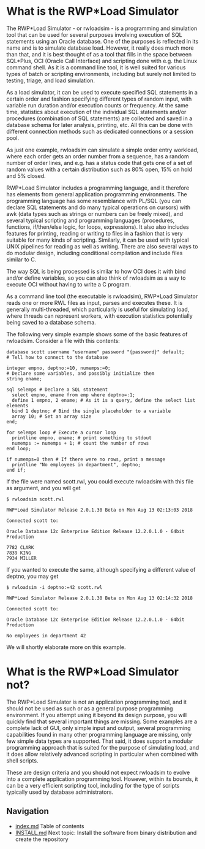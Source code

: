 # What is the RWP*Load Simulator
The RWP\*Load Simulator - or rwloadsim - is a programming and simulation 
tool that can be used for several purposes involving execution of SQL 
statements using an Oracle database.
One of the purposes is reflected in its name and is to simulate database load.
However, it really does much more than that, and it is best thought of 
as a tool that fills in the space between SQL\*Plus, OCI (Oracle Call Interface)
and scripting done with e.g. the Linux command shell.
As it is a command line tool, it is well suited for various types of 
batch or scripting environments, including but surely not limited to 
testing, triage, and load simulation. 

As a load simulator, it can be used to execute specified SQL statements 
in a certain order and fashion specifying different types of random 
input, with variable run duration and/or execution counts or frequency.
At the same time, statistics about execution of the individual SQL 
statements and/or procedures (combination of SQL statements) are 
collected and saved in a database schema for later analysis, printing, 
etc.
All this can be done with different connection methods such as 
dedicated connections or a session pool.

As just one example, rwloadsim can simulate a simple order entry 
workload, where each order gets an order number from a sequence, has a 
random number of order lines, and e.g. has a status code that gets one 
of a set of random values with a certain distribution such as 80% open, 
15% on hold and 5% closed.

RWP\*Load Simulator includes a programming language, and it therefore 
has elements from general application programming environments.
The programming language has some resemblance with PL/SQL (you can 
declare SQL statements and do many typical operations on cursors) with 
awk (data types such as strings or numbers can be freely mixed), and 
several typical scripting and programming languages (procedures, functions, 
if/then/else logic, for loops, expressions).
It also also includes features for printing, reading or writing to 
files in a fashion that is very suitable for many kinds of scripting.
Similarly, it can be used with typical UNIX pipelines for reading as 
well as writing.
There are also several ways to do modular design, including conditional 
compilation and include files similar to C.

The way SQL is being processed is similar to how OCI does it with bind 
and/or define variables, so you can also think of rwloadsim as a way to 
execute OCI without having to write a C program.

As a command line tool (the executable is rwloadsim), RWP\*Load 
Simulator reads one or more RWL files as input, parses and executes 
these.
It is generally multi-threaded, which particularly is useful for 
simulating load, where threads can represent workers, with execution 
statistics potentially being saved to a database schema.

The following very simple example shows some of the basic features of 
rwloadsim.
Consider a file with this contents:
```
database scott username "username" password "{password}" default;
# Tell how to connect to the database

integer empno, deptno:=10, numemps:=0;
# Declare some variables, and possibly initialize them
string ename;

sql selemps # Declare a SQL statement
  select empno, ename from emp where deptno=:1;
  define 1 empno, 2 ename; # As it is a query, define the select list elements
  bind 1 deptno; # Bind the single placeholder to a variable
  array 10; # Set an array size
end;

for selemps loop # Execute a cursor loop
  printline empno, ename; # print something to stdout
  numemps := numemps + 1; # count the number of rows
end loop;

if numemps=0 then # If there were no rows, print a message
  printline "No employees in department", deptno;
end if;
```
If the file were named scott.rwl, you could execute rwloadsim with this file as argument,
and you will get
```
$ rwloadsim scott.rwl

RWP*Load Simulator Release 2.0.1.30 Beta on Mon Aug 13 02:13:03 2018

Connected scott to:

Oracle Database 12c Enterprise Edition Release 12.2.0.1.0 - 64bit 
Production

7782 CLARK
7839 KING
7934 MILLER
```
If you wanted to execute the same, although specifying a different 
value of deptno, you may get
```
$ rwloadsim -i deptno:=42 scott.rwl

RWP*Load Simulator Release 2.0.1.30 Beta on Mon Aug 13 02:14:32 2018

Connected scott to:

Oracle Database 12c Enterprise Edition Release 12.2.0.1.0 - 64bit 
Production

No employees in department 42
```
We will shortly elaborate more on this example.
# What is the RWP\*Load Simulator not?

The RWP\*Load Simulator is not an application programming tool, and it 
should not be used as such or as a general purpose programming 
environment.
If you attempt using it beyond its design purpose, you will quickly 
find that several important things are missing.
Some examples are a complete lack of GUI, only simple input and output, 
several programming capabilities found in many other programming 
language are missing, only few simple data types are supported.
That said, it does support a modular programming approach that is 
suited for the purpose of simulating load, and it does allow relatively 
advanced scripting in particular when combined with shell scripts.

These are design criteria and you should not expect rwloadsim to evolve 
into a complete application programming tool.
However, within its bounds, it can be a very efficient scripting tool,
including for the type of scripts typically used by database administrators.

## Navigation
* [index.md](index.md) Table of contents
* [INSTALL.md](INSTALL.md) Next topic: Install the software from binary distribution and create the repository
